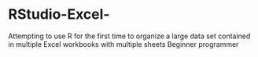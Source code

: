 # RStudio-Excel-
Attempting to use R for the first time to organize a large data set contained in multiple Excel workbooks with multiple sheets
Beginner programmer
